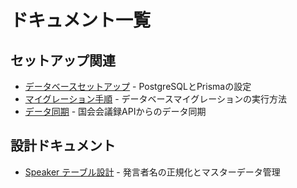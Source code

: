 # ドキュメント一覧

## セットアップ関連

- [データベースセットアップ](./setup/README_DATABASE.md) - PostgreSQLとPrismaの設定
- [マイグレーション手順](./setup/README_MIGRATION.md) - データベースマイグレーションの実行方法
- [データ同期](./setup/README_SYNC.md) - 国会会議録APIからのデータ同期

## 設計ドキュメント

- [Speaker テーブル設計](./SPEAKER_TABLE_DESIGN.md) - 発言者名の正規化とマスターデータ管理
